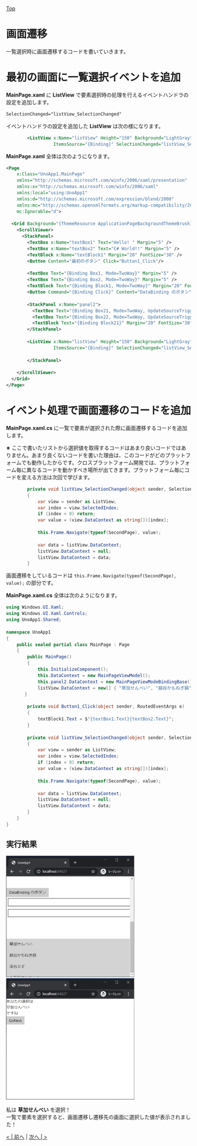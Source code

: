 [Top](./top.md)  

# 画面遷移

一覧選択時に画面遷移するコードを書いていきます。

# 最初の画面に一覧選択イベントを追加

**MainPage.xaml** に **ListView** で要素選択時の処理を行えるイベントハンドラの設定を追加します。

```xml
SelectionChanged="listView_SelectionChanged"
```

イベントハンドラの設定を追加した **ListView** は次の様になります。

```xml
        <ListView x:Name="listView" Height="150" Background="LightGray"
                  ItemsSource="{Binding}" SelectionChanged="listView_SelectionChanged" />
```

**MainPage.xaml** 全体は次のようになります。

```xml
<Page
    x:Class="UnoApp1.MainPage"
    xmlns="http://schemas.microsoft.com/winfx/2006/xaml/presentation"
    xmlns:x="http://schemas.microsoft.com/winfx/2006/xaml"
    xmlns:local="using:UnoApp1"
    xmlns:d="http://schemas.microsoft.com/expression/blend/2008"
    xmlns:mc="http://schemas.openxmlformats.org/markup-compatibility/2006"
    mc:Ignorable="d">

  <Grid Background="{ThemeResource ApplicationPageBackgroundThemeBrush}">
    <ScrollViewer>
      <StackPanel>
        <TextBox x:Name="textBox1" Text="Hello! " Margin="5" />
        <TextBox x:Name="textBox2" Text="C# World!!" Margin="5" />
        <TextBlock x:Name="textBlock1" Margin="20" FontSize="30" />
        <Button Content="最初のボタン" Click="Button1_Click"/>

        <TextBox Text="{Binding Box1, Mode=TwoWay}" Margin="5" />
        <TextBox Text="{Binding Box2, Mode=TwoWay}" Margin="5" />
        <TextBlock Text="{Binding Block1, Mode=TwoWay}" Margin="20" FontSize="30" />
        <Button Command="{Binding Click}" Content="DataBinding のボタン"/>

        <StackPanel x:Name="panel2">
          <TextBox Text="{Binding Box21, Mode=TwoWay, UpdateSourceTrigger=PropertyChanged}" Margin="5" />
          <TextBox Text="{Binding Box22, Mode=TwoWay, UpdateSourceTrigger=PropertyChanged}" Margin="5" />
          <TextBlock Text="{Binding Block21}" Margin="20" FontSize="30" />
        </StackPanel>

        <ListView x:Name="listView" Height="150" Background="LightGray"
                  ItemsSource="{Binding}" SelectionChanged="listView_SelectionChanged" />

        </StackPanel>

    </ScrollViewer>
  </Grid>
</Page>
```

# イベント処理で画面遷移のコードを追加

**MainPage.xaml.cs** に一覧で要素が選択された際に画面遷移するコードを追加します。  

**※** ここで書いたリストから選択値を取得するコードはあまり良いコードではありません。あまり良くないコードを書いた理由は、このコードがどのプラットフォームでも動作したからです。クロスプラットフォーム開発では、プラットフォーム毎に異なるコードを動かすべき場所が出てきます。プラットフォーム毎にコードを変える方法は次回で学びます。

```cs
        private void listView_SelectionChanged(object sender, SelectionChangedEventArgs e)
        {
            var view = sender as ListView;
            var index = view.SelectedIndex;
            if (index < 0) return;
            var value = (view.DataContext as string[])[index];

            this.Frame.Navigate(typeof(SecondPage), value);

            var data = listView.DataContext;
            listView.DataContext = null;
            listView.DataContext = data;
        }
```

画面遷移をしているコードは ```this.Frame.Navigate(typeof(SecondPage), value);``` の部分です。

**MainPage.xaml.cs** 全体は次のようになります。

```cs
using Windows.UI.Xaml;
using Windows.UI.Xaml.Controls;
using UnoApp1.Shared;

namespace UnoApp1
{
    public sealed partial class MainPage : Page
    {
        public MainPage()
        {
            this.InitializeComponent();
            this.DataContext = new MainPageViewModel();
            this.panel2.DataContext = new MainPageViewModeBindingBase();
            listView.DataContext = new[] { "草加せんべい", "越谷かもねぎ鍋", "深谷ネギ", "十万石まんじゅう", "くらづくり最中" };
       }

        private void Button1_Click(object sender, RoutedEventArgs e)
        {
            textBlock1.Text = $"{textBox1.Text}{textBox2.Text}";
        }

        private void listView_SelectionChanged(object sender, SelectionChangedEventArgs e)
        {
            var view = sender as ListView;
            var index = view.SelectedIndex;
            if (index < 0) return;
            var value = (view.DataContext as string[])[index];

            this.Frame.Navigate(typeof(SecondPage), value);

            var data = listView.DataContext;
            listView.DataContext = null;
            listView.DataContext = data;
        }
    }
}
```

## 実行結果
<img src="image011.jpg" width="350" />
<img src="image012.jpg" width="350" />

私は **草加せんべい** を選択！  
一覧で要素を選択すると、画面遷移し遷移先の画面に選択した値が表示されました！

[< | 前へ](./textbook7.md) | [次へ | >](./textbook9.md)
